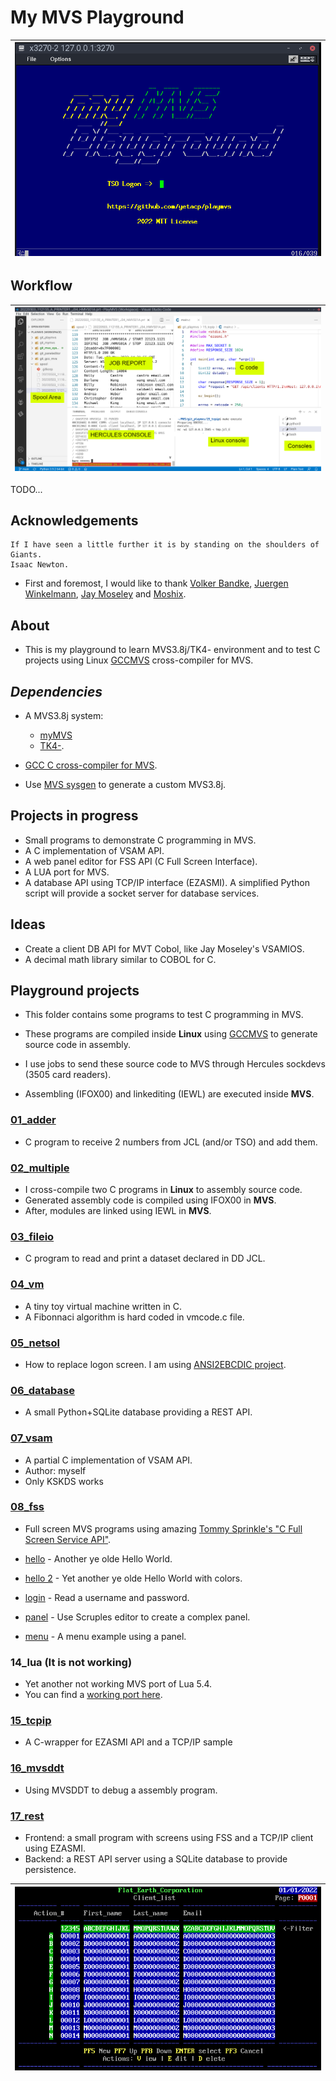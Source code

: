 # My MVS Playground

| ![Logon screen](img/netsol.png "Logon screen") |
| ------ |

## Workflow

| ![Workflow](img/workflow.png "Workflow") |
| ------ |

TODO...

## Acknowledgements
```
If I have seen a little further it is by standing on the shoulders of Giants.
Isaac Newton.
```

- First and foremost, I would like to thank [Volker Bandke](https://bsp-gmbh.pocnet.net/), [Juergen Winkelmann](https://wotho.ethz.ch/tk4-/), [Jay Moseley](http://www.jaymoseley.com/) and [Moshix](https://www.youtube.com/c/moshix/videos).

## About
- This is my playground to learn MVS3.8j/TK4- environment and to test C projects using Linux [GCCMVS](https://github.com/yetacp/gcc_mvs) cross-compiler for MVS.

## *Dependencies*

- A MVS3.8j system: 
    - [myMVS](https://github.com/yetacp/mymvs)
    - [TK4-](https://wotho.ethz.ch/tk4-/). 
- [GCC C cross-compiler for MVS](https://github.com/yetacp/gcc_mvs).

- Use [MVS sysgen](https://github.com/yetacp/mvs_sysgen) to generate a custom MVS3.8j.

## Projects in progress

- Small programs to demonstrate C programming in MVS.
- A C implementation of VSAM API.
- A web panel editor for FSS API (C Full Screen Interface).
- A LUA port for MVS.
- A database API using TCP/IP interface (EZASMI). A simplified Python script will provide a socket server for database services.

## Ideas
- Create a client DB API for MVT Cobol, like Jay Moseley's VSAMIOS.
- A decimal math library similar to COBOL for C.

## Playground projects

- This folder contains some programs to test C programming in MVS.
 
- These programs are compiled inside **Linux** using [GCCMVS](https://github.com/yetacp/gcc_mvs) to generate source code in assembly.

- I use jobs to send these source code to MVS through Hercules sockdevs (3505 card readers).

- Assembling (IFOX00) and linkediting (IEWL) are executed inside **MVS**.

### [01_adder](01_adder)

- C program to receive 2 numbers from JCL (and/or TSO) and add them.

### [02_multiple](02_multiple)

- I cross-compile two C programs in **Linux** to assembly source code.
- Generated assembly code is compiled using IFOX00 in **MVS**.
- After, modules are linked using IEWL in **MVS**.

### [03_fileio](03_fileio)

- C program to read and print a dataset declared in DD JCL.

### [04_vm](04_vm)

- A tiny toy virtual machine written in C.
- A Fibonnaci algorithm is hard coded in vmcode.c file.

### [05_netsol](05_netsol)
- How to replace logon screen. I am using [ANSI2EBCDIC project](https://github.com/yetacp/ANSi2EBCDiC).

### [06_database](06_database)
- A small Python+SQLite database providing a REST API.

### [07_vsam](07_vsam) 

- A partial C implementation of VSAM API.
- Author: myself
- Only KSKDS works

### [08_fss](08_fss)

- Full screen MVS programs using amazing [Tommy Sprinkle's "C Full Screen Service API"](http://tommysprinkle.com/mvs/fss/using.html).

- [hello](09_fss_01_hello) - Another ye olde Hello World.
- [hello 2](10_fss_02_hello) - Yet another ye olde Hello World with colors.
- [login](11_fss_03_login) - Read a username and password.
- [panel](12_fss_04_panel) - Use Scruples editor to create a complex panel.
- [menu](13_fss_05_menu)  - A menu example using a panel.

### 14_lua (It is not working)
- Yet another not working MVS port of Lua 5.4.
- You can find a [working port here](https://github.com/HackerSmacker/Lua370).

### [15_tcpip](15_tcpip)
- A C-wrapper for EZASMI API and a TCP/IP sample

### [16_mvsddt](16_mvsddt)
- Using MVSDDT to debug a assembly program.

### [17_rest](17_rest)
- Frontend: a small program with screens using FSS and a TCP/IP client using EZASMI.
- Backend: a REST API server using a SQLite database to provide persistence.

| ![Client list](17_rest/screens/frm_client_list.ans.png "Client list") |
| ------ |
